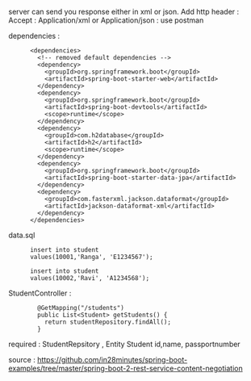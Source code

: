 server can send you response either in xml or json. Add http header : Accept : Application/xml or Application/json : use postman

dependencies : 

          <dependencies>
            <!-- removed default dependencies -->
            <dependency>
              <groupId>org.springframework.boot</groupId>
              <artifactId>spring-boot-starter-web</artifactId>
            </dependency>
            <dependency>
              <groupId>org.springframework.boot</groupId>
              <artifactId>spring-boot-devtools</artifactId>
              <scope>runtime</scope>
            </dependency>
            <dependency>
              <groupId>com.h2database</groupId>
              <artifactId>h2</artifactId>
              <scope>runtime</scope>
            </dependency>
            <dependency>
              <groupId>org.springframework.boot</groupId>
              <artifactId>spring-boot-starter-data-jpa</artifactId>
            </dependency>
            <dependency>
              <groupId>com.fasterxml.jackson.dataformat</groupId>
              <artifactId>jackson-dataformat-xml</artifactId>
            </dependency>
          </dependencies>

data.sql


          insert into student
          values(10001,'Ranga', 'E1234567');

          insert into student
          values(10002,'Ravi', 'A1234568');
          
StudentController :

            @GetMapping("/students")
            public List<Student> getStudents() {
              return studentRepository.findAll();
            }
            
required : StudentRepsitory , Entity Student id,name, passportnumber       

source : 
https://github.com/in28minutes/spring-boot-examples/tree/master/spring-boot-2-rest-service-content-negotiation
